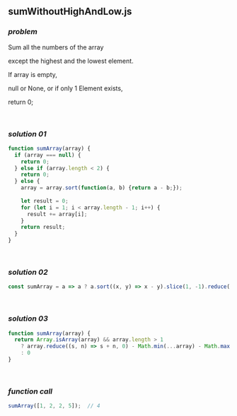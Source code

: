 ## sumWithoutHighAndLow.js

### ***problem***

Sum all the numbers of the array

except the highest and the lowest element.

If array is empty,

null or None, or if only 1 Element exists,

return 0;

<br>

### ***solution 01*** 

```javascript
function sumArray(array) {
  if (array === null) {
    return 0;
  } else if (array.length < 2) {
    return 0;
  } else {
    array = array.sort(function(a, b) {return a - b;});
    
    let result = 0;
    for (let i = 1; i < array.length - 1; i++) {
      result += array[i];
    }
    return result;
  }
}
```

<br>

### ***solution 02*** 

```javascript
const sumArray = a => a ? a.sort((x, y) => x - y).slice(1, -1).reduce((s, e) => s + e, 0) : 0;
```

<br>

### ***solution 03*** 

```javascript
function sumArray(array) {
  return Array.isArray(array) && array.length > 1
  	? array.reduce((s, n) => s + n, 0) - Math.min(...array) - Math.max(...array)
    : 0
}
```

<br>

### ***function call***

```javascript
sumArray([1, 2, 2, 5]);  // 4
```

